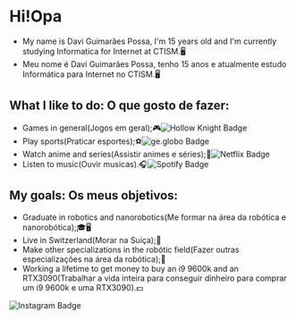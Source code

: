 # Hi!Opa
- My name is Davi Guimarães Possa, I'm 15 years old and I'm currently studying Informatica for Internet at CTISM.🖥️
- Meu nome é Davi Guimarães Possa, tenho 15 anos e atualmente estudo Informática para Internet no CTISM.🖥️

## What I like to do: O que gosto de fazer:
- Games in general(Jogos em geral);🎮![Hollow Knight Badge](https:/img.shields.io/badge/-Hollow_Knight-black?style=flat-square&logo=Hollow_Knight&logoColor=white&link=https://hollowknight.fandom.com/wiki/Hollow_Knight)
- Play sports(Praticar esportes);⚽![ge.globo Badge](https://img.shields.io/badge/-ge.globo-darkgreen?style=flat-square&logo=globo&logoColor=white&link=https://ge.globo.com/)
- Watch anime and series(Assistir animes e séries);🍿![Netflix Badge](https://img.shields.io/badge/-Netflix-darkred?style=flat-square&logo=Netflix&logoColor=white&link=https://www.netflix.com/browse)
- Listen to music(Ouvir musicas).🎧![Spotify Badge](https://img.shields.io/badge/-Spotify-darkgreen?style=flat-square&logo=Spotify&logoColor=white&link=https://open.spotify.com/playlist/4gUTQd3etgRgMkI9iNUWqB?si=002ca12c13124a7e)

## My goals: Os meus objetivos:
- Graduate in robotics and nanorobotics(Me formar na área da robótica e nanorobótica);🎓🖥️
- Live in Switzerland(Morar na Suiça);🍁
- Make other specializations in the robótic field(Fazer outras especializações na área da robótica);📖
- Working a lifetime to get money to buy an i9 9600k and an RTX3090(Trabalhar a vida inteira para conseguir dinheiro para comprar um i9 9600k e uma RTX3090).💵

![Instagram Badge](https://img.shields.io/badge/-Instagram-violet?style=flat-square&logo=Instagram&logoColor=white&link=https://www.instagram.com/dvzin_guima_p/)
